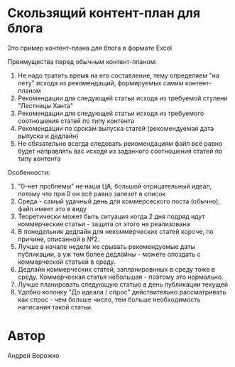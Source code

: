 # Скользящий контент-план для блога
Это пример контент-плана для блога в формате Excel

Преимущества перед обычным контент-планом:

1. Не надо тратить время на его составление, тему определяем "на лету" исходя из рекомендащий, формируемых самим контент-планом
2. Рекомендации для следующей статьи исходя из требуемой ступени "Лестницы Ханта"
3. Рекомендации для следующей статьи исходя из требуемого соотношения статей по типу контента
4. Рекомендации по срокам выпуска статей (рекомендуемая дата выпуска и дедлайн)
5. Не обязательно всегда следовать рекомендациям файл всё равно будет направлять вас исходя из заданного соотношения статей по типу контента

Особенности:

1. "0-нет проблемы" не наша ЦА, большой отрицательный идеал, потому что при 0 он всё равно залезет в список
2. Среда - самый удачный день для коммерсеского поста (обычно), файл имеет это в виду
3. Теоретически может быть ситуация когда 2 дня подряд идут коммерческие статьи - защита от этого не реализована
4. В понедельник дедлайн для некоммерческих статей короче, по причине, описанной в №2.
5. Лучше в начале недели не срывать рекомендуемые даты публикации, а уж тем более дедлайны - можете опоздать с коммерческой статьей в среду.
6. Дедлайн коммерческих статей, запланировнных в среду тоже в среду. Коммерческая статья небольшая - поэтому это нормально.
7. Лучше планировать следующую статью в день публикации текущей
8. Удобно колонку "До идеала / спрос" действительно рассматривать как спрос - чем больше число, тем больше необходимость написания такой статьи.


# Автор

Андрей Ворожко
